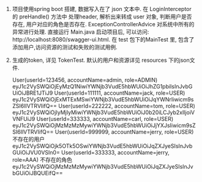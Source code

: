 1. 项目使用spring boot 搭建, 数据写入在了 json 文本中. 在 LoginInterceptor 的 preHandle() 方法中
处理header, 解析出来转成 user 对象, 判断用户是否存在, 用户对应的角色是否存在. ExceptionControllerAdvice 
对系统中所有的异常进行处理. 直接运行 Main.java 启动项目后, 可以访问: http://localhost:8080/swagger-ui.html.
在 test 包下的MainTest 里, 包含了添加用户,访问资源的测试和失败的测试用例.
2. 生成的token, 详见 TokenTest. 默认的用户和资源详见 resources 下的json文件.

   User(userId=123456, accountName=admin, role=ADMIN)    eyJ1c2VySWQiOjEyMzQ1NiwiYWNjb3VudE5hbWUiOiJhZG1pbiIsInJvbGUiOiJBRE1JTiJ9
   User(userId=111111, accountName=jack, role=USER)    eyJ1c2VySWQiOjExMTExMSwiYWNjb3VudE5hbWUiOiJqYWNrIiwicm9sZSI6IlVTRVIifQ==
   User(userId=222222, accountName=tom, role=USER)    eyJ1c2VySWQiOjIyMjIyMiwiYWNjb3VudE5hbWUiOiJ0b20iLCJyb2xlIjoiVVNFUiJ9
   User(userId=333333, accountName=carl, role=USER)    eyJ1c2VySWQiOjMzMzMzMywiYWNjb3VudE5hbWUiOiJjYXJsIiwicm9sZSI6IlVTRVIifQ==
   User(userId=999999, accountName=jerry, role=USER)     不存在的用户 eyJ1c2VySWQiOjk5OTk5OSwiYWNjb3VudE5hbWUiOiJqZXJyeSIsInJvbGUiOiJVU0VSIn0=
   User(userId=333333, accountName=jerry, role=AAA)     不存在的角色 eyJ1c2VySWQiOjMzMzMzMywiYWNjb3VudE5hbWUiOiJqZXJyeSIsInJvbGUiOiJBQUEifQ==

 